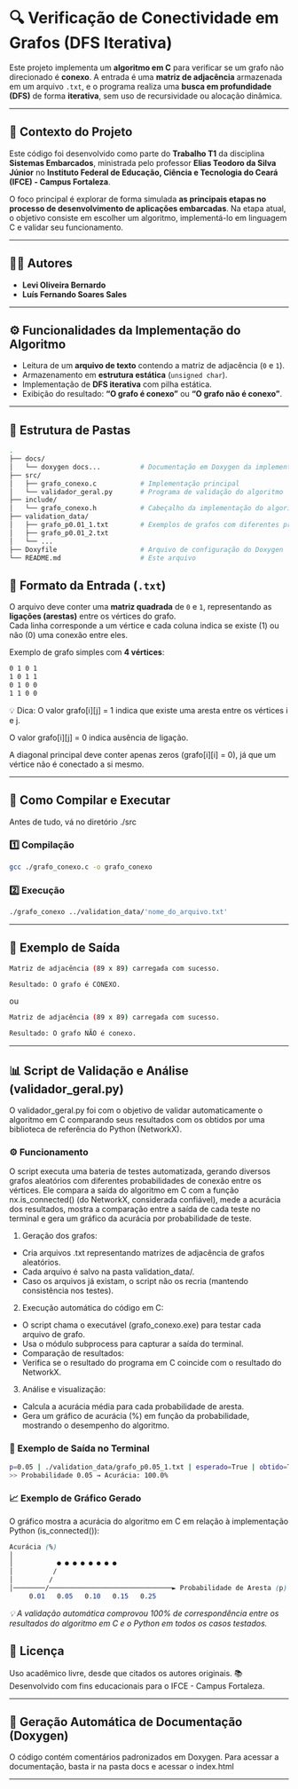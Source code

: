 # 🔍 Verificação de Conectividade em Grafos (DFS Iterativa)

Este projeto implementa um **algoritmo em C** para verificar se um grafo não direcionado é **conexo**. A entrada é uma **matriz de adjacência** armazenada em um arquivo `.txt`, e o programa realiza uma **busca em profundidade (DFS)** de forma **iterativa**, sem uso de recursividade ou alocação dinâmica.

---

## 🧠 Contexto do Projeto

Este código foi desenvolvido como parte do **Trabalho T1** da disciplina **Sistemas Embarcados**, ministrada pelo professor **Elias Teodoro da Silva Júnior** no **Instituto Federal de Educação, Ciência e Tecnologia do Ceará (IFCE) - Campus Fortaleza**.

O foco principal é explorar de forma simulada **as principais etapas no processo de desenvolvimento de aplicações embarcadas**. Na etapa atual, o objetivo consiste em escolher um algoritmo, implementá-lo em linguagem C e validar seu funcionamento.

---

## 👨‍💻 Autores

- **Levi Oliveira Bernardo**  
- **Luís Fernando Soares Sales**

---

## ⚙️ Funcionalidades da Implementação do Algoritmo

- Leitura de um **arquivo de texto** contendo a matriz de adjacência (`0` e `1`).
- Armazenamento em **estrutura estática** (`unsigned char`).
- Implementação de **DFS iterativa** com pilha estática.
- Exibição do resultado: **“O grafo é conexo”** ou **“O grafo não é conexo”**.

---

## 📂 Estrutura de Pastas

```bash
.
├── docs/
│   └── doxygen docs...          # Documentação em Doxygen da implementação em C
├── src/
│   ├── grafo_conexo.c           # Implementação principal
│   └── validador_geral.py       # Programa de validação do algoritmo
├── include/
│   └── grafo_conexo.h           # Cabeçalho da implementação do algoritmo C com protótipos e definições
├── validation_data/
│   ├── grafo_p0.01_1.txt        # Exemplos de grafos com diferentes probabilidades para validação
│   ├── grafo_p0.01_2.txt      
│   └── ...
├── Doxyfile                     # Arquivo de configuração do Doxygen
└── README.md                    # Este arquivo

```

## 🧩 Formato da Entrada (`.txt`)

O arquivo deve conter uma **matriz quadrada** de `0` e `1`, representando as **ligações (arestas)** entre os vértices do grafo.  
Cada linha corresponde a um vértice e cada coluna indica se existe (1) ou não (0) uma conexão entre eles.

Exemplo de grafo simples com **4 vértices**:

```txt
0 1 0 1
1 0 1 1
0 1 0 0
1 1 0 0

```

💡 Dica:
O valor grafo[i][j] = 1 indica que existe uma aresta entre os vértices i e j.

O valor grafo[i][j] = 0 indica ausência de ligação.

A diagonal principal deve conter apenas zeros (grafo[i][i] = 0), já que um vértice não é conectado a si mesmo.

---

## 🚀 Como Compilar e Executar

Antes de tudo, vá no diretório ./src

### 1️⃣ Compilação

```bash
gcc ./grafo_conexo.c -o grafo_conexo
```

### 2️⃣ Execução
```bash
./grafo_conexo ../validation_data/'nome_do_arquivo.txt'
```

---

## 🧪 Exemplo de Saída

```bash
Matriz de adjacência (89 x 89) carregada com sucesso.

Resultado: O grafo é CONEXO.
```

ou

```bash
Matriz de adjacência (89 x 89) carregada com sucesso.

Resultado: O grafo NÃO é conexo.
```

---

## 📊 Script de Validação e Análise (validador_geral.py)

O validador_geral.py foi com o objetivo de validar automaticamente o algoritmo em C comparando seus resultados com os obtidos por uma biblioteca de referência do Python (NetworkX).

### ⚙️ Funcionamento

O script executa uma bateria de testes automatizada, gerando diversos grafos aleatórios com diferentes probabilidades de conexão entre os vértices. Ele compara a saída do algoritmo em C com a função nx.is_connected() (do NetworkX, considerada confiável), mede a acurácia dos resultados, mostra a comparação entre a saída de cada teste no terminal e gera um gráfico da acurácia por probabilidade de teste.

1. Geração dos grafos:

* Cria arquivos .txt representando matrizes de adjacência de grafos aleatórios.
* Cada arquivo é salvo na pasta validation_data/.
* Caso os arquivos já existam, o script não os recria (mantendo consistência nos testes).

2. Execução automática do código em C:

* O script chama o executável (grafo_conexo.exe) para testar cada arquivo de grafo.
* Usa o módulo subprocess para capturar a saída do terminal.
* Comparação de resultados:
* Verifica se o resultado do programa em C coincide com o resultado do NetworkX.

3. Análise e visualização:

* Calcula a acurácia média para cada probabilidade de aresta.
* Gera um gráfico de acurácia (%) em função da probabilidade, mostrando o desempenho do algoritmo.

### 🧮 Exemplo de Saída no Terminal

```bash
p=0.05 | ./validation_data/grafo_p0.05_1.txt | esperado=True | obtido=True
>> Probabilidade 0.05 → Acurácia: 100.0%
```

### 📈 Exemplo de Gráfico Gerado

O gráfico mostra a acurácia do algoritmo em C em relação à implementação Python (is_connected()):

```css
Acurácia (%)
│
│           ● ● ● ● ● ● ● ●
│          /
│         /
│────────/───────────────────────────────► Probabilidade de Aresta (p)
     0.01   0.05   0.10   0.15   0.25

```
*💡 A validação automática comprovou 100% de correspondência entre os resultados do algoritmo em C e o Python em todos os casos testados.*

## 🧾 Licença
Uso acadêmico livre, desde que citados os autores originais.
📚 Desenvolvido com fins educacionais para o IFCE - Campus Fortaleza.

---

## 🧩 Geração Automática de Documentação (Doxygen)
O código contém comentários padronizados em Doxygen. 
Para acessar a documentação, basta ir na pasta docs e acessar o index.html

---
